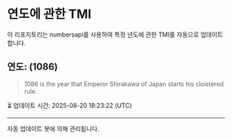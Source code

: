 
# 연도에 관한 TMI

이 리포지토리는 numbersapi를 사용하여 특정 년도에 관한 TMI를 자동으로 업데이트합니다.

## 연도: (1086)
> 1086 is the year that Emperor Shirakawa of Japan starts his cloistered rule.

⏳ 업데이트 시간: 2025-08-20 18:23:22 (UTC)

---
자동 업데이트 봇에 의해 관리됩니다.
